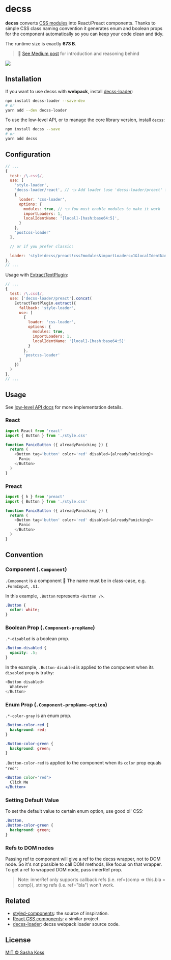 # decss

**decss** converts [CSS modules] into React/Preact components. Thanks to
simple CSS class naming convention it generates enum and boolean props
for the component automatically so you can keep your code clean and tidy.

The runtime size is exactly **673 B**.

> 💁 [See Medium post][medium-post] for introduction and reasoning behind

![](https://d3vv6lp55qjaqc.cloudfront.net/items/3K0o2q351y0i0N3R3Q1Y/decss.png)

## Installation

If you want to use decss with **webpack**, install [decss-loader]:

```bash
npm install decss-loader --save-dev
# or
yarn add --dev decss-loader
```

To use the low-level API, or to manage the core library version, install `decss`:

```bash
npm install decss --save
# or
yarn add decss
```

## Configuration

```js
// ...
{
  test: /\.css$/,
  use: [
    'style-loader',
    'decss-loader/react', // 👈 Add loader (use 'decss-loader/preact' for Preact)
    {
      loader: 'css-loader',
      options: {
        modules: true, // 👈 You must enable modules to make it work
        importLoaders: 1,
        localIdentName: '[local]-[hash:base64:5]',
      }
    },
    'postcss-loader'
  ],

  // or if you prefer classic:

  loader: 'style!decss/preact!css?modules&importLoaders=1&localIdentName=[local]-[hash:base64:5]&!postcss'
},
// ...
```

Usage with [ExtractTextPlugin](https://github.com/webpack-contrib/extract-text-webpack-plugin):

```js
// ...
{
  test: /\.css$/,
  use: ['decss-loader/preact'].concat(
    ExtractTextPlugin.extract({
      fallback: 'style-loader',
      use: [
        {
          loader: 'css-loader',
          options: {
            modules: true,
            importLoaders: 1,
            localIdentName: '[local]-[hash:base64:5]'
          }
        },
        'postcss-loader'
      ]
    })
  )
},
// ...
```

## Usage

See [low-level API docs](https://github.com/kossnocorp/decss/blob/master/index.js) for more implementation details.

### React

```javascript
import React from 'react'
import { Button } from './style.css'

function PanicButton ({ alreadyPanicking }) {
  return (
    <Button tag='button' color='red' disabled={alreadyPanicking}>
      Panic
    </Button>
  )
}
```

### Preact

```javascript
import { h } from 'preact'
import { Button } from './style.css'

function PanicButton ({ alreadyPanicking }) {
  return (
    <Button tag='button' color='red' disabled={alreadyPanicking}>
      Panic
    </Button>
  )
}
```

## Convention

### Component (`.Component`)

`.Component` is a component 🤡 The name must be in class-case, e.g. `.FormInput`, `.UI`.

In this example, `.Button` represents `<Button />`.

```css
.Button {
  color: white;
}
```

### Boolean Prop (`.Component-propName`)

`.*-disabled` is a boolean prop.

```css
.Button-disabled {
  opacity: .5;
}
```

In the example, `.Button-disabled` is applied to the component when its `disabled` prop is truthy:

```javascript
<Button disabled>
  Whatever
</Button>
```

### Enum Prop (`.Component-propName-option`)

`.*-color-gray` is an enum prop.

```css
.Button-color-red {
  background: red;
}

.Button-color-green {
  background: green;
}
```

`.Button-color-red` is applied to the component when its `color` prop equals `"red"`:

```jsx
<Button color='red'>
  Click Me
</Button>
```

### Setting Default Value

To set the default value to certain enum option, use good ol' CSS:

```css
.Button,
.Button-color-green {
  background: green;
}
```

### Refs to DOM nodes
Passing ref to component will give a ref to the decss wrapper, not to DOM node. So it's not possible to call DOM methods, like focus on that wrapper. To get a ref to wrapped DOM node, pass innerRef prop.

> Note: innerRef only supports callback refs (i.e. ref={comp => this.bla = comp}), string refs (i.e. ref="bla") won't work.

## Related

- [styled-components]: the source of inspiration.
- [React CSS components]: a similar project.
- [decss-loader]: decss webpack loader source code.

## License

[MIT © Sasha Koss](https://kossnocorp.mit-license.org/)

[styled-components]: https://www.styled-components.com/
[CSS Modules]: https://github.com/css-modules/css-modules
[React CSS components]: https://github.com/andreypopp/react-css-components
[desvg]: https://github.com/kossnocorp/desvg
[desvg-loader]: https://github.com/kossnocorp/desvg
[decss-loader]: https://github.com/kossnocorp/decss-loader
[medium-post]: https://medium.com/@kossnocorp/js-in-css-df4cf8b9b96c
